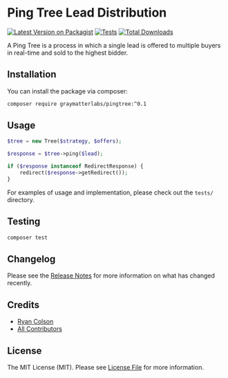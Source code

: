 # Ping Tree Lead Distribution

[![Latest Version on Packagist](https://img.shields.io/packagist/v/graymatterlabs/pingtree.svg?style=flat-square)](https://packagist.org/packages/graymatterlabs/pingtree)
[![Tests](https://github.com/graymatterlabs/pingtree/actions/workflows/run-tests.yml/badge.svg?branch=master)](https://github.com/graymatterlabs/pingtree/actions/workflows/run-tests.yml)
[![Total Downloads](https://img.shields.io/packagist/dt/graymatterlabs/pingtree.svg?style=flat-square)](https://packagist.org/packages/graymatterlabs/pingtree)

A Ping Tree is a process in which a single lead is offered to multiple buyers in real-time and sold to the highest bidder.

## Installation

You can install the package via composer:

```bash
composer require graymatterlabs/pingtree:^0.1
```

## Usage

```php
$tree = new Tree($strategy, $offers);

$response = $tree->ping($lead);

if ($response instanceof RedirectResponse) {
    redirect($response->getRedirect());
}
```

For examples of usage and implementation, please check out the `tests/` directory.

## Testing

```bash
composer test
```

## Changelog

Please see the [Release Notes](../../releases) for more information on what has changed recently.

## Credits

- [Ryan Colson](https://github.com/ryancco)
- [All Contributors](../../contributors)

## License

The MIT License (MIT). Please see [License File](LICENSE.md) for more information.
